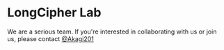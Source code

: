 # LongCipher Lab

We are a serious team. If you're interested in collaborating with us or join us, please contact [@Akagi201](https://t.me/Akagi201)
